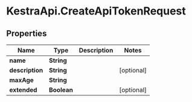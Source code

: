# KestraApi.CreateApiTokenRequest

## Properties

Name | Type | Description | Notes
------------ | ------------- | ------------- | -------------
**name** | **String** |  | 
**description** | **String** |  | [optional] 
**maxAge** | **String** |  | 
**extended** | **Boolean** |  | [optional] 



